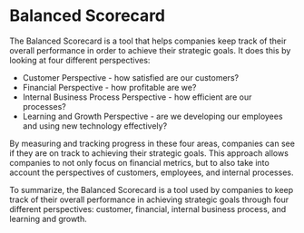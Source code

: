 # Balanced Scorecard

The Balanced Scorecard is a tool that helps companies keep track of their overall performance in order to achieve their strategic goals. It does this by looking at four different perspectives: 

* Customer Perspective - how satisfied are our customers? 
* Financial Perspective - how profitable are we? 
* Internal Business Process Perspective - how efficient are our processes? 
* Learning and Growth Perspective - are we developing our employees and using new technology effectively? 

By measuring and tracking progress in these four areas, companies can see if they are on track to achieving their strategic goals. This approach allows companies to not only focus on financial metrics, but to also take into account the perspectives of customers, employees, and internal processes. 

To summarize, the Balanced Scorecard is a tool used by companies to keep track of their overall performance in achieving strategic goals through four different perspectives: customer, financial, internal business process, and learning and growth.
